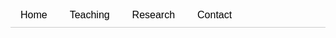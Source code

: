 <div class="tab">
  <button class="tablinks" onclick="openTab(event, 'Tab0')" id="defaultOpen">Home</button>
  <button class="tablinks" onclick="openTab(event, 'Tab1')">Teaching</button>
  <button class="tablinks" onclick="openTab(event, 'Tab2')">Research</button>
  <button class="tablinks" onclick="openTab(event, 'Tab3')">Contact</button>
</div>

<div id="Tab0" class="tabcontent" style="text-align: justify;">

# About me

I am Anand Jacob Abraham, an Assistant Professor in the Department of Industrial and Systems Engineering at IIT Kharagpur. I completed my BTech in Mechanical Engineering from the University of Calicut, my MTech in Industrial Engineering and Management from the National Institute of Technology Calicut, and my PhD in Management Studies from the Indian Institute of Science Bangalore. My research focuses on resource economics, cooperative game theory, and pricing problems in supply chain management. In 2022, I received the Indian Economics Association medal in recognition of the academic contributions of my PhD work. My research has been published in prestigious journals such as *Mathematical Social Sciences* and *Economics Letters*.

</div>

<div id="Tab1" class="tabcontent" style="text-align: justify;">

# Teaching

## Courses taught at IIT Kharagpur

1. **IM31006 Simulation** - Autumn 2022-23, 2023-24, 2024-25, 2025-26  
2. **IM60208 Generalized Linear Models and Applications** - Spring 2022-23, 2023-24, 2024-25  
3. **IM21204 Operations Research II** - Spring 2024-25  
4. **Work System Design Lab** - Spring 2021-22, 2022-23, 2023-24, 2024-25, Autumn 2025-26  
5. **Simulation Lab** - Spring 2021-22 (with Prof. B.G. Menon), Autumn 2022-23, 2023-24, 2024-25  
6. **Statistical Learning Lab** - Spring 2022-23, 2023-24, 2024-25 (with Prof. S. Roychowdhury)  
7. **Operations Research and Analytics Lab** - Autumn 2024-25 (with Prof. A. Sharma)

## Courses taught at IIM Jammu

1. **Quantitative Methods I** - Term 1 2021-22  
2. **Quantitative Techniques for Managers** - Term 1 (with Prof. Sujit Kr Singh)

## Courses taught at NIT Calicut

1. **Operations Research** - Winter (Jan-May) 2020-21  

</div>

<div id="Tab2" class="tabcontent" style="text-align: justify;">

# Research

I am interested in topics of Resource economics, Game theory, Supply chain management, and Applied operations Research. Here is a brief overview of my research activities.

## River sharing and pollution

This research is concerned with understanding the behaviour of countries or states that share a river under a situation of conflict and cooperation. Many existing studies that are carried out in the area investigate the allocation of water in a pollution-free environment. We seek to understand how pollution would impact water allocation decisions and cooperative endeavours like bilateral water trade. We show that water trade becomes adversely affected by the presence of pollutants.

***Associated publications:***  
Abraham, A., Ramachandran, P. (2019). Effect of Pollution on Transboundary River Water Trade. In: Morais, D., Carreras, A., de Almeida, A., Vetschera, R. (eds) Group Decision and Negotiation: Behavior, Models, and Support. GDN 2019. Lecture Notes in Business Information Processing, vol 351. Springer, Cham. [View](https://link.springer.com/chapter/10.1007/978-3-030-21711-2_12)

## Bilateral river water markets and dams

In many shared rivers, agents (riparian states) build dams. Although dams have the typical purpose of meeting water demands during water-scarce situations, they have some unintended consequences if the agents are sharing water by means of free market interactions. Our study shows that such interactions, under certain conditions, can lead to upstream agents storing water exclusively for trading and thus introducing artificial scarcity. This behavior leads to a loss of social welfare. We illustrate the findings of this study using secondary data from the Cauvery River basin in Karnataka state.

***Associated publications:***  
Abraham A., and Ramachandran P. (2021). The welfare implications of transboundary storage and dam ownership on river water trade. *Mathematical Social Sciences*, 109, pp. 18-27 [View](https://www.sciencedirect.com/science/article/pii/S0165489620300949)

## Flood cost sharing

In transboundary rivers, property rights and responsibilities are often contested. This is mainly due to the absence of supranational institutions and unique apportionment principles. Although the problem of sharing pollution costs fairly among riparian states is discussed by Ni and Wang (2007) in their paper in GEB as well as many follow up research articles, the issue of floods have not been taken up. In our study, we consider the problem of a linear river system in which agents release water into the river during some surplus period, and flood damages are realized as a result. The problem concerns how to divide these damages fairly among riparian states. We adopt an axiomatic approach and propose the Sequential Upstream Proportional Allocation (SUPA) rule as the unique solution that satisfies the axioms of efficiency, downstream independence, and proportionality. Also, the solution is identified in terms of appropriate cooperative game theoretic solution concepts.

***Associated publications:***  
Abraham A., and Ramachandran P. (2020) A solution for the flood cost sharing problem. *Economics Letters*, 189 (2020), Article 109030. [View](https://www.sciencedirect.com/science/article/pii/S0165176520300495)

## Water sharing agreements in flood-prone environments

In the presence of stochastic water flows, water sharing agreements may lose stability. The loss of stability here refers to agents deviating from the terms of the contract during a period of extreme scarcity or floods. Using a dynamic repeated game approach, we investigate the conditions on transferable utility to ensure the stability of water sharing agreements framed in a flood-prone basin. In particular, we investigated agreements with fixed payments as the side-payment scheme and the SUPA method for allocating flood damages. We show that stable agreements (agreements that hold in spite of stochastic water flows) are possible if the discount factor is sufficiently high. Also, such agreements are weakly more unstable than agreements in non-flood-prone settings.

***Associated publication:***  
Abraham, A., and Ramachandran, P. (2021). Stable agreements with fixed payments on transboundary flood-prone rivers. In H. M. Morais D. Fang L. (Ed.), Contemporary Issues in Group Decision and Negotiation (*Lecture Notes in Business Information Processing*, pp. 99–112). Springer. [View](https://link.springer.com/chapter/10.1007/978-3-030-77208-6_8)

## Availability forecasting

Freshwater flows are often stochastic and therefore difficult to estimate. However, such estimates are required to plan several economic activities. In a flood prone river, reliable flow estimates are very much needed. In this research, we focus on the problem of streamflow forecasting using Empirical Ensemble Mode decomposition in combination with several machine learning models and compare their performance through a case study on the Periyar river basin. Traditional time series models (ARIMA) were used as a benchmark in the study, and performance was studied for various DL models. The DL models applied to the original time series data provided robust predictions with good performance, such as low RMSE and high correlation values. However, the DL models’ performances are not enhanced through integration with time series decomposition and EEMD. Furthermore, the empirical results and the k-fold cross-validation-based test indicate that all the DL models show equivalent performances. Interestingly, the DL models show superior performance over Prophet.

***Associated publication:***  
R. Maiti, B. G. Menon, and A. Abraham (2024). Ensemble empirical mode decomposition based deep learning models for forecasting river flow time series, *Expert Systems with Applications*, vol. 255, p. 124550. [View](https://www.sciencedirect.com/science/article/pii/S0957417424014179)

## Dual channel supply chain price competition

Dual-channel supply chains sell products through an online channel as well as a traditional retail outlet. This often leads to cannibalization, and a central issue in dual channel supply chain management happens to be *double marginalization*, which refers to the reduction of overall supply chain profits as a result of self-interest-driven price selection by the channels. Centralizing supply chain decisions is a method to mitigate the double marginalization problem. However, the performance of a dual channel supply chain differs vastly in the presence of competition and under different modes of competition (simultaneous pricing, leader-follower pricing, etc.). In our work, we look at how prices and profits get affected by the presence of competition and also how prices and profits vary depending on the structure of the competitive market.

***Associated publications:***  
Nair, R. B., Abijith, K. P., Abraham, A., Kumar, K. R., & Sridharan, R. (2022). Prices and profits in centralized dual-channel supply chains under competition. *IFAC-PapersOnLine*, 55(10), 2366–2371. [View](https://www.sciencedirect

<!-- Styles -->
<style>
.tab {
  overflow: hidden;
  border-bottom: 1px solid #ccc;
  margin-bottom: 1em;
}
.tab button {
  background-color: inherit;
  border: none;
  cursor: pointer;
  padding: 10px 16px;
  font-size: 16px;
}
.tab button:hover {
  background-color: #ddd;
}
.tab button.active {
  background-color: #ccc;
}
.tabcontent {
  display: none;
  border: 1px solid #ccc;
  border-top: none;
  padding: 1em;
}
</style>

<!-- JavaScript -->
<script>
function openTab(evt, tabName) {
  var i, tabcontent, tablinks;
  tabcontent = document.getElementsByClassName('tabcontent');
  for (i = 0; i < tabcontent.length; i++) {
    tabcontent[i].style.display = 'none';
  }
  tablinks = document.getElementsByClassName('tablinks');
  for (i = 0; i < tablinks.length; i++) {
    tablinks[i].classList.remove('active');
  }
  document.getElementById(tabName).style.display = 'block';
  evt.currentTarget.classList.add('active');
}
document.addEventListener('DOMContentLoaded', function() {
  document.getElementById('defaultOpen').click();
});
</script>
